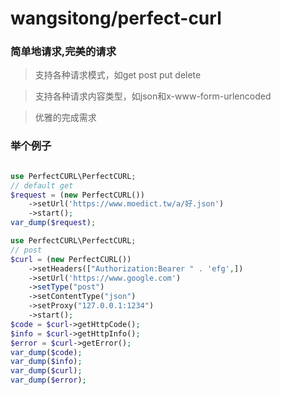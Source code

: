 # wangsitong/perfect-curl
### 简单地请求,完美的请求

>支持各种请求模式，如get post put delete

>支持各种请求内容类型，如json和x-www-form-urlencoded

>优雅的完成需求
### 举个例子
```php 

use PerfectCURL\PerfectCURL;
// default get
$request = (new PerfectCURL())
    ->setUrl('https://www.moedict.tw/a/好.json')
    ->start();
var_dump($request);
```

```php
use PerfectCURL\PerfectCURL;
// post
$curl = (new PerfectCURL())
    ->setHeaders(["Authorization:Bearer " . 'efg',])
    ->setUrl('https://www.google.com')
    ->setType("post")
    ->setContentType("json")
    ->setProxy("127.0.0.1:1234")
    ->start();
$code = $curl->getHttpCode();
$info = $curl->getHttpInfo();
$error = $curl->getError();
var_dump($code);
var_dump($info);
var_dump($curl);
var_dump($error);


